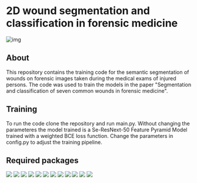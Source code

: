 # 2D wound segmentation and classification in forensic medicine

![img](images/example_image.png)

## About
This repository contains the training code for the semantic segmentation of wounds on forensic images taken during the medical exams of injured persons. 
The code was used to train the models in the paper "Segmentation and classification of seven common wounds in forensic medicine". 

## Training
To run the code clone the repository and run main.py. Without changing the parameteres the model trained is a Se-ResNext-50 Feature Pyramid Model trained with a weighted BCE loss function. Change the parameters in config.py to adjust the training pipeline. 

## Required packages
<img src="https://img.shields.io/badge/-PyTorch-orange?style=for-the-badge&logo=appveyor"><img/>
<img src="https://img.shields.io/badge/scikit--learn-%23F7931E.svg?style=for-the-badge&logo=scikit-learn&logoColor=white"><img/>
<img src="https://img.shields.io/badge/opencv-%23white.svg?style=for-the-badge&logo=opencv&logoColor=white"/>
<img src="https://img.shields.io/badge/numpy-%23013243.svg?style=for-the-badge&logo=numpy&logoColor=white"/>
<img src="https://img.shields.io/badge/pandas-%23150458.svg?style=for-the-badge&logo=pandas&logoColor=white"/>
<img src="https://img.shields.io/badge/json-f0dd67?style=for-the-badge&logo=json&logoColor=black"/>
<img src="https://img.shields.io/badge/tqdm-0998eb?style=for-the-badge&logo=tqdm"/>
<img src="https://img.shields.io/badge/Matplotlib-%23ffffff.svg?style=for-the-badge&logo=Matplotlib&logoColor=black"/>
<img src="https://img.shields.io/badge/os-677075?style=for-the-badge"/>
<img src="https://img.shields.io/badge/sys-3d4042?style=for-the-badge"/>
<img src="https://img.shields.io/badge/-segmentation__models__pytorch-ff69b4?style=for-the-badge&logo"/>
<img src="https://img.shields.io/badge/-Seaborn-red?style=for-the-badge&logo"/>
